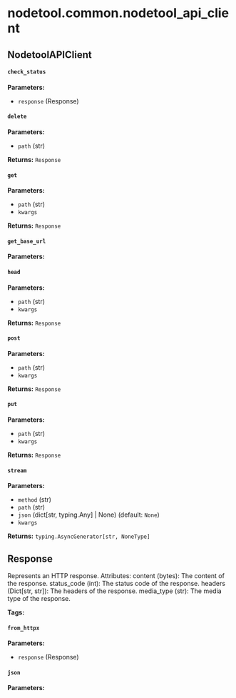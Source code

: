 # nodetool.common.nodetool_api_client

## NodetoolAPIClient

#### `check_status`

**Parameters:**

- `response` (Response)

#### `delete`

**Parameters:**

- `path` (str)

**Returns:** `Response`

#### `get`

**Parameters:**

- `path` (str)
- `kwargs`

**Returns:** `Response`

#### `get_base_url`

**Parameters:**


#### `head`

**Parameters:**

- `path` (str)
- `kwargs`

**Returns:** `Response`

#### `post`

**Parameters:**

- `path` (str)
- `kwargs`

**Returns:** `Response`

#### `put`

**Parameters:**

- `path` (str)
- `kwargs`

**Returns:** `Response`

#### `stream`

**Parameters:**

- `method` (str)
- `path` (str)
- `json` (dict[str, typing.Any] | None) (default: `None`)
- `kwargs`

**Returns:** `typing.AsyncGenerator[str, NoneType]`

## Response

Represents an HTTP response.
Attributes:
content (bytes): The content of the response.
status_code (int): The status code of the response.
headers (Dict[str, str]): The headers of the response.
media_type (str): The media type of the response.

**Tags:** 

#### `from_httpx`

**Parameters:**

- `response` (Response)

#### `json`

**Parameters:**


